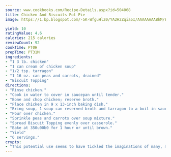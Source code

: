 ```yaml
---
source: www.cookbooks.com/Recipe-Details.aspx?id=504068
title: Chicken And Biscuits Pot Pie
image: https://1.bp.blogspot.com/-5K-WfguHlZ0/YA2H2Zqia5I/AAAAAAAABhM/Bdgu68p4aG0Q6jWdy3eGaUXSKw5p3sdxwCLcBGAsYHQ/s324/7.png

yield: 10
ratingValue: 4.6
calories: 215 calories
reviewCount: 92
cookTime: PT0H
prepTime: PT31M
ingredients:
- "1 3 lb. chicken"
- "1 can cream of chicken soup"
- "1/2 tsp. tarragon"
- "1 16 oz. can peas and carrots, drained"
- "Biscuit Topping"
directions:
- "Rinse chicken."
- "Cook in water to cover in saucepan until tender."
- "Bone and chop chicken; reserve broth."
- "Place chicken in 9 x 13-inch baking dish."
- "Bring soup, 1 soup can reserved broth and tarragon to a boil in saucepan, stirring to mix well."
- "Pour over chicken."
- "Sprinkle peas and carrots over soup mixture."
- "Spread Biscuit Topping evenly over casserole."
- "Bake at 350u00b0 for 1 hour or until brown."
- "Yield"
- "6 servings."
crypto:
- "This potential use seems to have tickled the imaginations of many, many bitcoin fanciers."
---
```

